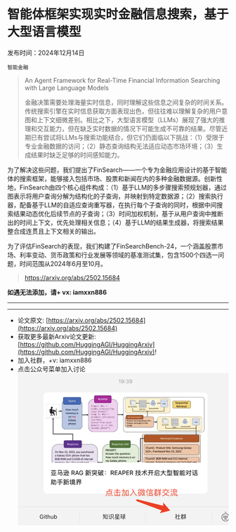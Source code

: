 # 智能体框架实现实时金融信息搜索，基于大型语言模型
发布时间：2024年12月14日

`智能金融`
> An Agent Framework for Real-Time Financial Information Searching with Large Language Models
>
> 金融决策需要处理海量实时信息，同时理解这些信息之间复杂的时间关系。传统搜索引擎在实时信息获取方面表现出色，但往往难以理解复杂的用户意图和上下文细微差别。相比之下，大型语言模型（LLMs）展现了强大的推理和交互能力，但在缺乏实时数据的情况下可能生成不可靠的结果。尽管近期已有尝试将LLMs与搜索功能结合，但它们仍面临以下挑战：（1）受限于专业金融数据的访问；（2）静态查询结构无法适应动态市场环境；（3）生成结果时缺乏足够的时间感知能力。

为了解决这些问题，我们提出了FinSearch——一个专为金融应用设计的基于智能体的搜索框架，能够接入包括市场、股票和新闻在内的多种金融数据源。创新性地，FinSearch由四个核心组件构成：（1）基于LLM的多步骤搜索预规划器，通过图表示将用户查询分解为结构化的子查询，并映射到特定数据源；（2）搜索执行器，配备基于LLM的自适应查询重写器，在执行每个子查询的同时，根据中间搜索结果动态优化后续节点的子查询；（3）时间加权机制，基于从用户查询中推断出的时间上下文，优先处理相关信息；（4）基于LLM的结果生成器，将搜索结果整合成连贯且上下文相关的输出。

为了评估FinSearch的表现，我们构建了FinSearchBench-24，一个涵盖股票市场、利率变动、货币政策和行业发展等领域的基准测试集，包含1500个四选一问题，时间范围从2024年6月至10月。
>
> https://arxiv.org/abs/2502.15684

**如遇无法添加，请+ vx: iamxxn886**
<hr />


<hr />

- 论文原文: [https://arxiv.org/abs/2502.15684](https://arxiv.org/abs/2502.15684)
- 获取更多最新Arxiv论文更新: [https://github.com/HuggingAGI/HuggingArxiv](https://github.com/HuggingAGI/HuggingArxiv)!
- 加入社群，+v: iamxxn886
- 点击公众号菜单加入讨论
![](https://raw.githubusercontent.com/HuggingAGI/wx_assets/main/2024/07/31/1722434818326-94339e92-22f1-4472-9d27-fed232f70b5d.jpeg)